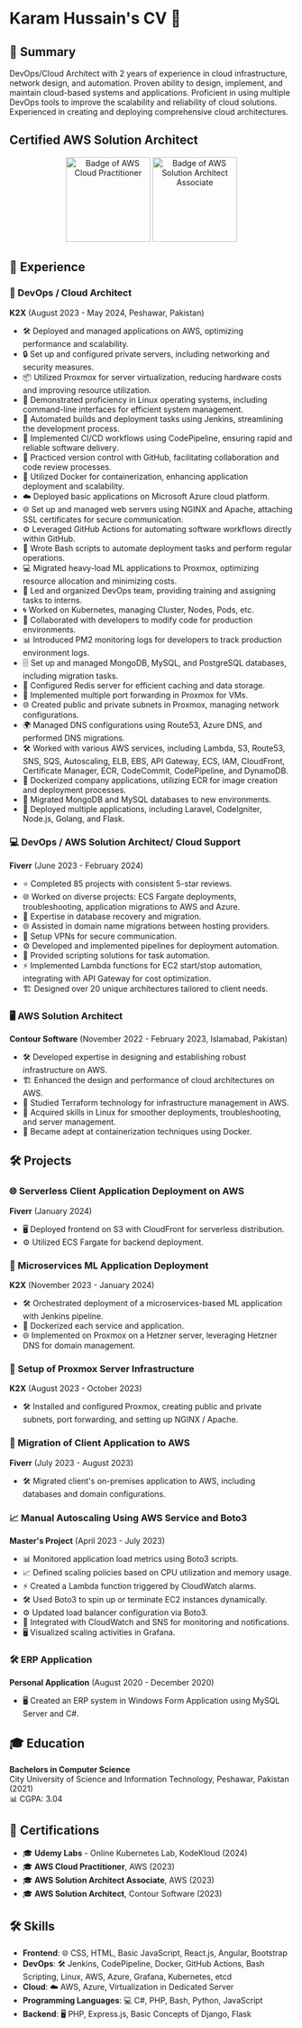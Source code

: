 # Karam Hussain's CV 📄

## 🌟 Summary
DevOps/Cloud Architect with 2 years of experience in cloud infrastructure, network design, and automation. Proven ability to design, implement, and maintain cloud-based systems and applications. Proficient in using multiple DevOps tools to improve the scalability and reliability of cloud solutions. Experienced in creating and deploying comprehensive cloud architectures.


## Certified AWS Solution Architect
<div align="center">
  <img src="https://vmusketeers.com/wp-content/uploads/2018/11/AWS_CP.png" alt="Badge of AWS Cloud Practitioner" width="150" height="150">
  <img src="https://d1.awsstatic.com/training-and-certification/Certification%20Badges/AWS-Certified_Solutions-Architect_Associate_512x512.d82aee07920970350c427c8d0542bc239180a486.png" alt="Badge of AWS Solution Architect Associate" width="150" height="150">
</div>




## 💼 Experience

### 🚀 DevOps / Cloud Architect
**K2X** (August 2023 - May 2024, Peshawar, Pakistan)
- 🛠️ Deployed and managed applications on AWS, optimizing performance and scalability.
- 🔒 Set up and configured private servers, including networking and security measures.
- 📦 Utilized Proxmox for server virtualization, reducing hardware costs and improving resource utilization.
- 🐧 Demonstrated proficiency in Linux operating systems, including command-line interfaces for efficient system management.
- 🤖 Automated builds and deployment tasks using Jenkins, streamlining the development process.
- 🚧 Implemented CI/CD workflows using CodePipeline, ensuring rapid and reliable software delivery.
- 🔄 Practiced version control with GitHub, facilitating collaboration and code review processes.
- 🐋 Utilized Docker for containerization, enhancing application deployment and scalability.
- ☁️ Deployed basic applications on Microsoft Azure cloud platform.
- 🌐 Set up and managed web servers using NGINX and Apache, attaching SSL certificates for secure communication.
- ⚙️ Leveraged GitHub Actions for automating software workflows directly within GitHub.
- 📝 Wrote Bash scripts to automate deployment tasks and perform regular operations.
- 💻 Migrated heavy-load ML applications to Proxmox, optimizing resource allocation and minimizing costs.
- 👥 Led and organized DevOps team, providing training and assigning tasks to interns.
- 🌀 Worked on Kubernetes, managing Cluster, Nodes, Pods, etc.
- 🔧 Collaborated with developers to modify code for production environments.
- 📊 Introduced PM2 monitoring logs for developers to track production environment logs.
- 🗄️ Set up and managed MongoDB, MySQL, and PostgreSQL databases, including migration tasks.
- 🔄 Configured Redis server for efficient caching and data storage.
- 🔀 Implemented multiple port forwarding in Proxmox for VMs.
- 🌐 Created public and private subnets in Proxmox, managing network configurations.
- 🌍 Managed DNS configurations using Route53, Azure DNS, and performed DNS migrations.
- 🛠️ Worked with various AWS services, including Lambda, S3, Route53, SNS, SQS, Autoscaling, ELB, EBS, API Gateway, ECS, IAM, CloudFront, Certificate Manager, ECR, CodeCommit, CodePipeline, and DynamoDB.
- 🐳 Dockerized company applications, utilizing ECR for image creation and deployment processes.
- 💾 Migrated MongoDB and MySQL databases to new environments.
- 🚀 Deployed multiple applications, including Laravel, CodeIgniter, Node.js, Golang, and Flask.

### 💻 DevOps / AWS Solution Architect/ Cloud Support
**Fiverr** (June 2023 - February 2024)
- ⭐ Completed 85 projects with consistent 5-star reviews.
- 🌐 Worked on diverse projects: ECS Fargate deployments, troubleshooting, application migrations to AWS and Azure.
- 💾 Expertise in database recovery and migration.
- 🌐 Assisted in domain name migrations between hosting providers.
- 🔐 Setup VPNs for secure communication.
- ⚙️ Developed and implemented pipelines for deployment automation.
- 🤖 Provided scripting solutions for task automation.
- ⚡ Implemented Lambda functions for EC2 start/stop automation, integrating with API Gateway for cost optimization.
- 🏗️ Designed over 20 unique architectures tailored to client needs.

### 🖥️ AWS Solution Architect
**Contour Software** (November 2022 - February 2023, Islamabad, Pakistan)
- 🛠️ Developed expertise in designing and establishing robust infrastructure on AWS.
- 🏗️ Enhanced the design and performance of cloud architectures on AWS.
- 🧰 Studied Terraform technology for infrastructure management in AWS.
- 🐧 Acquired skills in Linux for smoother deployments, troubleshooting, and server management.
- 🐳 Became adept at containerization techniques using Docker.

## 🛠️ Projects

### 🌐 Serverless Client Application Deployment on AWS
**Fiverr** (January 2024)
- 🖥️ Deployed frontend on S3 with CloudFront for serverless distribution.
- ⚙️ Utilized ECS Fargate for backend deployment.

### 🤖 Microservices ML Application Deployment
**K2X** (November 2023 - January 2024)
- 🛠️ Orchestrated deployment of a microservices-based ML application with Jenkins pipeline.
- 🐳 Dockerized each service and application.
- 🌐 Implemented on Proxmox on a Hetzner server, leveraging Hetzner DNS for domain management.

### 🔧 Setup of Proxmox Server Infrastructure
**K2X** (August 2023 - October 2023)
- 🛠️ Installed and configured Proxmox, creating public and private subnets, port forwarding, and setting up NGINX / Apache.

### 🚀 Migration of Client Application to AWS
**Fiverr** (July 2023 - August 2023)
- 🛠️ Migrated client's on-premises application to AWS, including databases and domain configurations.

### 📈 Manual Autoscaling Using AWS Service and Boto3
**Master's Project** (April 2023 - July 2023)
- 📊 Monitored application load metrics using Boto3 scripts.
- 📈 Defined scaling policies based on CPU utilization and memory usage.
- ⚡ Created a Lambda function triggered by CloudWatch alarms.
- 🛠️ Used Boto3 to spin up or terminate EC2 instances dynamically.
- ⚙️ Updated load balancer configuration via Boto3.
- 📡 Integrated with CloudWatch and SNS for monitoring and notifications.
- 🖥️ Visualized scaling activities in Grafana.

### 🛠️ ERP Application
**Personal Application** (August 2020 - December 2020)
- 🖥️ Created an ERP system in Windows Form Application using MySQL Server and C#.

## 🎓 Education
**Bachelors in Computer Science**  
City University of Science and Information Technology, Peshawar, Pakistan (2021)  
📊 CGPA: 3.04

## 📜 Certifications
- 🎓 **Udemy Labs** - Online Kubernetes Lab, KodeKloud (2024)
- 🎓 **AWS Cloud Practitioner**, AWS (2023)
- 🎓 **AWS Solution Architect Associate**, AWS (2023)
- 🎓 **AWS Solution Architect**, Contour Software (2023)

## 🛠️ Skills
- **Frontend**: 🌐 CSS, HTML, Basic JavaScript, React.js, Angular, Bootstrap
- **DevOps**: 🛠️ Jenkins, CodePipeline, Docker, GitHub Actions, Bash Scripting, Linux, AWS, Azure, Grafana, Kubernetes, etcd
- **Cloud**: ☁️ AWS, Azure, Virtualization in Dedicated Server
- **Programming Languages**: 💻 C#, PHP, Bash, Python, JavaScript
- **Backend**: 🖥️ PHP, Express.js, Basic Concepts of Django, Flask
